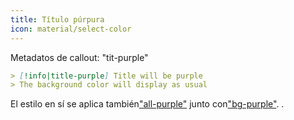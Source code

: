 ```yaml
---
title: Título púrpura
icon: material/select-color
---
```


Metadatos de callout: "tit-purple"

```md
> [!info|title-purple] Title will be purple
> The background color will display as usual
```

El estilo en sí se aplica también["all-purple"](../combined-styling/page-4.md)
junto con["bg-purple"](../bg-styling/page-4.md).
.

